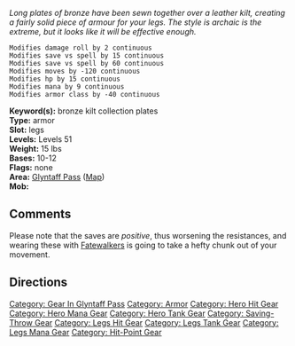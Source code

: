*Long plates of bronze have been sewn together over a leather kilt,
creating a fairly solid piece of armour for your legs. The style is
archaic is the extreme, but it looks like it will be effective enough.*

`Modifies damage roll by 2 continuous`  
`Modifies save vs spell by 15 continuous`  
`Modifies save vs spell by 60 continuous`  
`Modifies moves by -120 continuous`  
`Modifies hp by 15 continuous`  
`Modifies mana by 9 continuous`  
`Modifies armor class by -40 continuous`

**Keyword(s):** bronze kilt collection plates  
**Type:** armor  
**Slot:** legs  
**Levels:** Levels 51  
**Weight:** 15 lbs  
**Bases:** 10-12  
**Flags:** none  
**Area:** [ Glyntaff Pass](:Category:_Glyntaff_Pass "wikilink")
([Map](Glyntaff_Pass_Map "wikilink"))  
**Mob:**  

## Comments

Please note that the saves are *positive*, thus worsening the
resistances, and wearing these with
[Fatewalkers](Fatewalkers "wikilink") is going to take a hefty chunk out
of your movement.

## Directions

[Category: Gear In Glyntaff
Pass](Category:_Gear_In_Glyntaff_Pass "wikilink") [Category:
Armor](Category:_Armor "wikilink") [Category: Hero Hit
Gear](Category:_Hero_Hit_Gear "wikilink") [Category: Hero Mana
Gear](Category:_Hero_Mana_Gear "wikilink") [Category: Hero Tank
Gear](Category:_Hero_Tank_Gear "wikilink") [Category: Saving-Throw
Gear](Category:_Saving-Throw_Gear "wikilink") [Category: Legs Hit
Gear](Category:_Legs_Hit_Gear "wikilink") [Category: Legs Tank
Gear](Category:_Legs_Tank_Gear "wikilink") [Category: Legs Mana
Gear](Category:_Legs_Mana_Gear "wikilink") [Category: Hit-Point
Gear](Category:_Hit-Point_Gear "wikilink")
